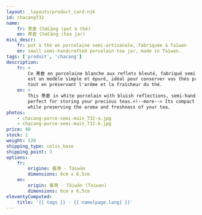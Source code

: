 ```yaml
---
layout: _layouts/product_card.njk
id: chacangT32
name:
    fr: 茶倉 CháCāng (pot à thé) 
    en: 茶倉 CháCāng (tea jar)
mini_descr:
    fr: pot à thé en porcelaine semi-artisanale, fabriquée à Taïwan
    en: small semi-handcrafted porcelain tea jar, made in Taiwan.
tags: ['produit', 'chacang']
description: 
    fr: >
        Ce 茶倉 en porcelaine blanche aux reflets bleuté, fabriqué semi-artisanalement à Taïwan, 
        est un modèle simple et épuré, idéal pour conserver vos thés précieux.<!--more--> Sa taille compacte s'intègre parfaitement dans un 茶席 (ChaXi) ou accompagne vos déplacements, 
        tout en préservant l'arôme et la fraîcheur du thé.
    en: >
        This 茶倉 in white porcelain with bluish reflections, semi-handcrafted in Taiwan, features a simple and minimalist design, 
        perfect for storing your precious teas.<!--more--> Its compact size fits seamlessly into a 茶席 (ChaXi) or accompanies you on the go, 
        while preserving the aroma and freshness of your tea.
photos:
    - chacang-porce-semi-main_T32-a.jpg
    - chacang-porce-semi-main_T32-b.jpg
price: 40
stock: 1
weight: 120 
shipping_type: colis_base
shipping_point: 3
options:
    fr:
        origine: 臺灣 - Táiwān
        dimensions: 6cm x 6,5cm
    en:
        origin: 臺灣 - Táiwān (Taiwan)
        dimensions: 6cm x 6,5cm
eleventyComputed:
    title: '{{ tags }} - {{ name[page.lang] }}'
---
```

